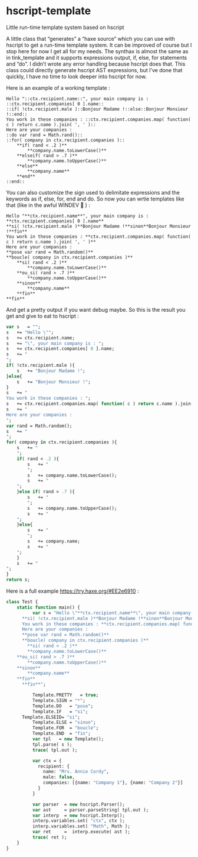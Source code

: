 # hscript-template
Little run-time template system based on hscript

A little class that “generates” a “haxe source” which you can use with hscript to get a run-time template system.
It can be improved of course but I stop here for now I get all for my needs.
The synthax is almost the same as in tink_template and it supports expressions output, if, else, for statements and “do”.
I didn’t wrote any error handling because hscript does that.
This class could directly generate hscript AST expressions, but I’ve done that quickly, I have no time to look deeper into hscript for now.

Here is an example of a working template :
```
Hello "::ctx.recipient.name::", your main company is : ::ctx.recipient.companies[ 0 ].name::
::if( !ctx.recipient.male )::Bonjour Madame !::else::Bonjour Monsieur !::end::
You work in these companies : ::ctx.recipient.companies.map( function( c ) return c.name ).join( ', ' )::
Here are your companies :
::do var rand = Math.rand()::
::for( company in ctx.recipient.companies )::
	**if( rand < .2 )**
		**company.name.toLowerCase()**
	**elseif( rand > .7 )**
		**company.name.toUpperCase()**
	**else**
		**company.name**
	**end**
::end::
```

You can also customize the sign used to delimitate expressions and the keywords as if, else, for, end and do.
So now you can wrtie templates like that (like in the awful WINDEV :rofl: ) :
```
Hello "**ctx.recipient.name**", your main company is : **ctx.recipient.companies[ 0 ].name**
**si( !ctx.recipient.male )**Bonjour Madame !**sinon**Bonjour Monsieur !**fin**
You work in these companies : **ctx.recipient.companies.map( function( c ) return c.name ).join( ', ' )**
Here are your companies :
**pose var rand = Math.random()**
**boucle( company in ctx.recipient.companies )**
	**si( rand < .2 )**
		**company.name.toLowerCase()**
	**ou_si( rand > .7 )**
		**company.name.toUpperCase()**
	**sinon**
		**company.name**
	**fin**
**fin**
```
And get a pretty output if you want debug maybe. So this is the result you get and give to eat to hscript : 
```haxe
var s	= "";
s	+= "Hello \"";
s	+= ctx.recipient.name;
s	+= "\", your main company is : ";
s	+= ctx.recipient.companies[ 0 ].name;
s	+= "
";
if( !ctx.recipient.male ){
	s	+= "Bonjour Madame !";
}else{
	s	+= "Bonjour Monsieur !";
}
s	+= "
You work in these companies : ";
s	+= ctx.recipient.companies.map( function( c ) return c.name ).join( ', ' );
s	+= "
Here are your companies :
";
var rand = Math.random();
s	+= "
";
for( company in ctx.recipient.companies ){
	s	+= "
	";
	if( rand < .2 ){
		s	+= "
		";
		s	+= company.name.toLowerCase();
		s	+= "
	";
	}else if( rand > .7 ){
		s	+= "
		";
		s	+= company.name.toUpperCase();
		s	+= "
	";
	}else{
		s	+= "
		";
		s	+= company.name;
		s	+= "
	";
	}
	s	+= "
";
}
return s;
```
Here is a full example https://try.haxe.org/#EE2e6910 :
```haxe
class Test {
	static function main() {
          var s = "Hello \"**ctx.recipient.name**\", your main company is : **ctx.recipient.companies[ 0 ].name**
      **si( !ctx.recipient.male )**Bonjour Madame !**sinon**Bonjour Monsieur !**fin**
      You work in these companies : **ctx.recipient.companies.map( function( c ) return c.name ).join( ', ' )**
      Here are your companies :
      **pose var rand = Math.random()**
      **boucle( company in ctx.recipient.companies )**
        **si( rand < .2 )**
		**company.name.toLowerCase()**
	**ou_si( rand > .7 )**
		**company.name.toUpperCase()**
	**sinon**
		**company.name**
	**fin**
      **fin**";

          Template.PRETTY	= true;
          Template.SIGN	= "*";
          Template.DO	= "pose";
          Template.IF	= "si";
	  Template.ELSEID= "si";
          Template.ELSE	= "sinon";
          Template.FOR	= "boucle";
          Template.END	= "fin";
          var tpl	= new Template();
          tpl.parse( s );
          trace( tpl.out );

          var ctx = {
            recipient: {
              name: "Mrs. Annie Cordy",
              male: false,
              companies: [{name: "Company 1"}, {name: "Company 2"}]
            }
          }

          var parser  = new hscript.Parser();
          var ast     = parser.parseString( tpl.out );
          var interp  = new hscript.Interp();
          interp.variables.set( "ctx", ctx );
          interp.variables.set( "Math", Math );
          var ret     =  interp.execute( ast );
          trace( ret );
	}
}


```
